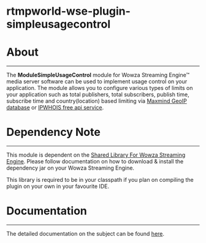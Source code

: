 # rtmpworld-wse-plugin-simpleusagecontrol

# About
---

The **ModuleSimpleUsageControl** module for Wowza Streaming Engine™ media server software can be used to implement usage control on your application. The module allows you to configure various types of limits on your application such as total publishers, total subscribers, publish time, subscribe time and country(location) based limiting via [Maxmind GeoIP database](https://dev.maxmind.com/geoip?lang=en) or [IPWHOIS free api service](https://ipwhois.io/).


# Dependency Note
---

This module is dependent on the [Shared Library For Wowza Streaming Engine]([https://rtmpworld.com/product/rtmpworld-wowza-streaming-engine-utilities/](https://github.com/connessionetech/rtmpworld-wse-utilities)). Please follow documentation on how to download & install the dependency jar on your Wowza Streaming Engine.

This library is required to be in your classpath if you plan on compiling the plugin on your own in your favourite IDE.

# Documentation
---

The detailed documentation on the subject can be found [here](https://rtmpworld.com/blog/controlling-limiting-the-usage-of-your-wowza-server-application/).
